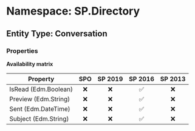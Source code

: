 # Namespace: SP.Directory

## Entity Type: Conversation

### Properties

**Availability matrix**

Property | SPO | SP 2019 | SP 2016 | SP 2013
----------|:---:|:-------:|:-------:|:-------:
IsRead (Edm.Boolean) | ❌ | ❌ | ✅ | ❌
Preview (Edm.String) | ❌ | ❌ | ✅ | ❌
Sent (Edm.DateTime) | ❌ | ❌ | ✅ | ❌
Subject (Edm.String) | ❌ | ❌ | ✅ | ❌